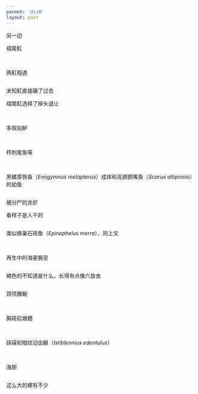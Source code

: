 ```yaml
---
parent: 'dis8'
layout: post
---
```


另一边

褶尾魟

<img class='disc' data-src='https://lykoseremos.github.io/gmalb-01/dis8/668.jpg'>

<img class='disc' data-src='https://lykoseremos.github.io/gmalb-01/dis8/669.jpg'>

两魟相遇

<img class='disc' data-src='https://lykoseremos.github.io/gmalb-01/dis8/670.jpg'>

未知魟直接碾了过去

褶尾魟选择了掉头退让

<img class='disc' data-src='https://lykoseremos.github.io/gmalb-01/dis8/671.jpg'>

<img class='disc' data-src='https://lykoseremos.github.io/gmalb-01/dis8/672.jpg'>

<img class='disc' data-src='https://lykoseremos.github.io/gmalb-01/dis8/673.jpg'>

多斑拟鲈

<img class='disc' data-src='https://lykoseremos.github.io/gmalb-01/dis8/674.jpg'>

<img class='disc' data-src='https://lykoseremos.github.io/gmalb-01/dis8/675.jpg'>

栉刺尾鱼等

<img class='disc' data-src='https://lykoseremos.github.io/gmalb-01/dis8/676.jpg'>

<img class='disc' data-src='https://lykoseremos.github.io/gmalb-01/dis8/677.jpg'>

黑鳍厚唇鱼（<i>Emigymnus melapterus</i>）成体和高翅鹦嘴鱼（<i>Scarus altipinnis</i>）的幼鱼

<img class='disc' data-src='https://lykoseremos.github.io/gmalb-01/dis8/678.jpg'>

被分尸的龙虾

看样子是人干的

<img class='disc' data-src='https://lykoseremos.github.io/gmalb-01/dis8/679.jpg'>

类似蜂巢石斑鱼（<i>Epinephelus merra</i>），同上文

<img class='disc' data-src='https://lykoseremos.github.io/gmalb-01/dis8/680.jpg'>

<img class='disc' data-src='https://lykoseremos.github.io/gmalb-01/dis8/681.jpg'>

再生中的海星腕足

<img class='disc' data-src='https://lykoseremos.github.io/gmalb-01/dis8/682.jpg'>

褐色的不知道是什么，长得有点像六放虫

<img class='disc' data-src='https://lykoseremos.github.io/gmalb-01/dis8/683.jpg'>

颈项雕鳚

<img class='disc' data-src='https://lykoseremos.github.io/gmalb-01/dis8/684.jpg'>

<img class='disc' data-src='https://lykoseremos.github.io/gmalb-01/dis8/685.jpg'>

胸斑矶塘鳢

<img class='disc' data-src='https://lykoseremos.github.io/gmalb-01/dis8/686.jpg'>

<img class='disc' data-src='https://lykoseremos.github.io/gmalb-01/dis8/687.jpg'>

砗磲和暗纹动齿鳚（<i>Istiblennius edentulus</i>）

<img class='disc' data-src='https://lykoseremos.github.io/gmalb-01/dis8/688.jpg'>

<img class='disc' data-src='https://lykoseremos.github.io/gmalb-01/dis8/689.jpg'>

<img class='disc' data-src='https://lykoseremos.github.io/gmalb-01/dis8/692.jpg'>

海胆

<img class='disc' data-src='https://lykoseremos.github.io/gmalb-01/dis8/690.jpg'>

这么大的螺有不少

<img class='disc' data-src='https://lykoseremos.github.io/gmalb-01/dis8/691.jpg'>
